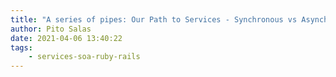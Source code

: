 ```yaml
---
title: "A series of pipes: Our Path to Services - Synchronous vs Asynchronous"
author: Pito Salas
date: 2021-04-06 13:40:22
tags:
    - services-soa-ruby-rails
---
```


